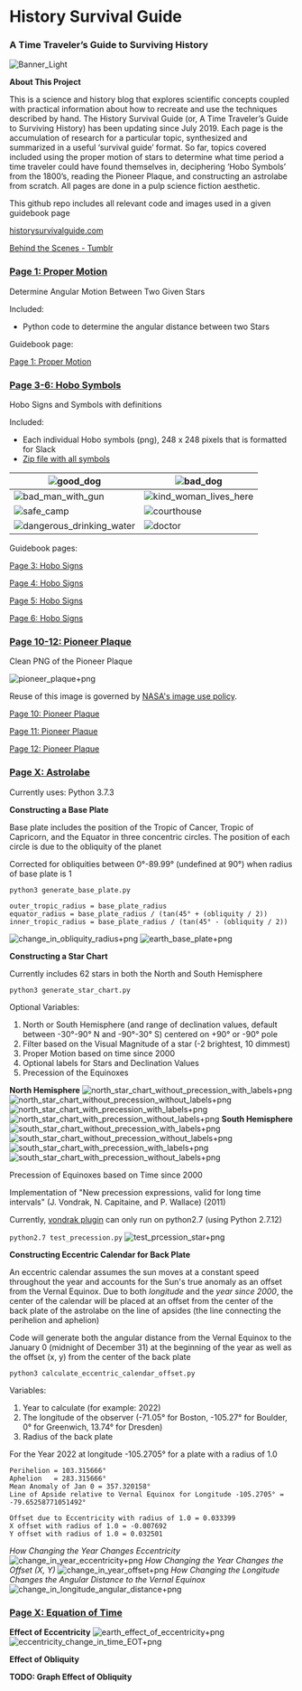 # History Survival Guide
### A Time Traveler’s Guide to Surviving History

![Banner_Light](https://user-images.githubusercontent.com/22159116/64215868-b84b1500-ce73-11e9-98fc-4cac0c190fc4.jpg)

**About This Project**

This is a science and history blog that explores scientific concepts coupled with practical information about how to recreate and use the techniques described by hand.  The History Survival Guide (or,  A Time Traveler’s Guide to Surviving History) has been updating since July 2019. Each page is the accumulation of research for a particular topic, synthesized and summarized in a useful ‘survival guide’ format. So far, topics covered included using the proper motion of stars to determine what time period a time traveler could have found themselves in, deciphering ‘Hobo Symbols’ from the 1800’s, reading the Pioneer Plaque, and constructing an astrolabe from scratch. All pages are done in a pulp science fiction aesthetic.

This github repo includes all relevant code and images used in a given guidebook page

[historysurvivalguide.com](http://historysurvivalguide.com/)

[Behind the Scenes - Tumblr](https://historysurvivalguide.tumblr.com/)

### [Page 1: Proper Motion](https://github.com/cyschneck/History-Survival-Guide/tree/master/page_1_proper_motion)
Determine Angular Motion Between Two Given Stars

Included:
* Python code to determine the angular distance between two Stars

Guidebook page:

[Page 1: Proper Motion](http://historysurvivalguide.com/page/determine-eon-proper-motion/)

### [Page 3-6: Hobo Symbols](https://github.com/cyschneck/History-Survival-Guide/tree/master/page_3_hobo_symbols)
Hobo Signs and Symbols with definitions

Included:
* Each individual Hobo symbols (png), 248 x 248 pixels that is formatted for Slack
* [Zip file with all symbols](https://github.com/cyschneck/History-Survival-Guide/blob/master/page_3_hobo_symbols/all_hobo_signs_and_symbols.zip)

| ![good_dog](https://github.com/cyschneck/History-Survival-Guide/blob/master/page_3_hobo_symbols/good_dog.png) | ![bad_dog](https://github.com/cyschneck/History-Survival-Guide/blob/master/page_3_hobo_symbols/bad_dog.png) |
| ------------- | ------------- |
| ![bad_man_with_gun](https://github.com/cyschneck/History-Survival-Guide/blob/master/page_3_hobo_symbols/bad_man_with_gun_lives_here.png) | ![kind_woman_lives_here](https://github.com/cyschneck/History-Survival-Guide/blob/master/page_3_hobo_symbols/kind_woman_lives_here.png) | ------------- | ------------- |
| ![safe_camp](https://github.com/cyschneck/History-Survival-Guide/blob/master/page_3_hobo_symbols/safe_camp.png) | ![courthouse](https://github.com/cyschneck/History-Survival-Guide/blob/master/page_3_hobo_symbols/courthouse.png) | | ------------- | ------------- |
 ![dangerous_drinking_water](https://github.com/cyschneck/History-Survival-Guide/blob/master/page_3_hobo_symbols/dangerous_drinking_water.png) | ![doctor](https://github.com/cyschneck/History-Survival-Guide/blob/master/page_3_hobo_symbols/doctor.png)

Guidebook pages:

[Page 3: Hobo Signs](http://historysurvivalguide.com/page/hobo-signs-and-symbols-part-one/)

[Page 4: Hobo Signs](http://historysurvivalguide.com/page/hobo-signs-and-symbols-part-two/)

[Page 5: Hobo Signs](http://historysurvivalguide.com/page/hobo-signs-and-symbols-part-three/)

[Page 6: Hobo Signs](http://historysurvivalguide.com/page/hobo-signs-and-symbols-part-four/)

### [Page 10-12: Pioneer Plaque](https://github.com/cyschneck/History-Survival-Guide/tree/master/page_10_pioneer_plaque)

Clean PNG of the Pioneer Plaque

![pioneer_plaque+png](https://github.com/cyschneck/History-Survival-Guide/blob/master/page_10_pioneer_plaque/full_scale_pioneer_plaque.png)

Reuse of this image is governed by [NASA's image use policy](https://www.nasa.gov/multimedia/guidelines/index.html).

[Page 10: Pioneer Plaque](http://historysurvivalguide.com/page/pioneer-plaque-part-1/)

[Page 11: Pioneer Plaque](http://historysurvivalguide.com/page/pioneer-plaque-part-2/)

[Page 12: Pioneer Plaque](http://historysurvivalguide.com/page/pioneer-plaque-part-3/)

### [Page X: Astrolabe](https://github.com/cyschneck/History-Survival-Guide/tree/master/page_x_astrolabe)

Currently uses: Python 3.7.3

**Constructing a Base Plate**

Base plate includes the position of the Tropic of Cancer, Tropic of Capricorn, and the Equator in three concentric circles. The position of each circle is due to the obliquity of the planet

Corrected for obliquities between 0°-89.99° (undefined at 90°) when radius of base plate is 1

```python3 generate_base_plate.py```

```
outer_tropic_radius = base_plate_radius
equator_radius = base_plate_radius / (tan(45° + (obliquity / 2))
inner_tropic_radius = base_plate_radius / (tan(45° - (obliquity / 2))
```
![change_in_obliquity_radius+png](https://github.com/cyschneck/History-Survival-Guide/blob/master/page_x_astrolabe/generate_base_plate_outputs/base_plate_change_due_to_obliquity.png)
![earth_base_plate+png](https://github.com/cyschneck/History-Survival-Guide/blob/master/page_x_astrolabe/generate_base_plate_outputs/base_plate_for_earth_at_23.4_degrees.png)

**Constructing a Star Chart**

Currently includes 62 stars in both the North and South Hemisphere

```python3 generate_star_chart.py```

Optional Variables:
1. North or South Hemisphere (and range of declination values, default between -30°-90° N and -90°-30° S) centered on +90° or -90° pole
2. Filter based on the Visual Magnitude of a star (-2 brightest, 10 dimmest)
3. Proper Motion based on time since 2000
5. Optional labels for Stars and Declination Values
6. Precession of the Equinoxes

**North Hemisphere**
![north_star_chart_without_precession_with_labels+png](https://github.com/cyschneck/History-Survival-Guide/blob/master/page_x_astrolabe/generate_star_chart_outputs/star_chart_north_without_precession_with_labels.png)
![north_star_chart_without_precession_without_labels+png](https://github.com/cyschneck/History-Survival-Guide/blob/master/page_x_astrolabe/generate_star_chart_outputs/star_chart_north_without_precession_without_labels.png)
![north_star_chart_with_precession_with_labels+png](https://github.com/cyschneck/History-Survival-Guide/blob/master/page_x_astrolabe/generate_star_chart_outputs/star_chart_north_with_precession_with_labels.png)
![north_star_chart_with_precession_without_labels+png](https://github.com/cyschneck/History-Survival-Guide/blob/master/page_x_astrolabe/generate_star_chart_outputs/star_chart_north_with_precession_without_labels.png)
**South Hemisphere**
![south_star_chart_without_precession_with_labels+png](https://github.com/cyschneck/History-Survival-Guide/blob/master/page_x_astrolabe/generate_star_chart_outputs/star_chart_south_without_precession_with_labels.png)
![south_star_chart_without_precession_without_labels+png](https://github.com/cyschneck/History-Survival-Guide/blob/master/page_x_astrolabe/generate_star_chart_outputs/star_chart_south_without_precession_without_labels.png)
![south_star_chart_with_precession_with_labels+png](https://github.com/cyschneck/History-Survival-Guide/blob/master/page_x_astrolabe/generate_star_chart_outputs/star_chart_south_with_precession_with_labels.png)
![south_star_chart_with_precession_without_labels+png](https://github.com/cyschneck/History-Survival-Guide/blob/master/page_x_astrolabe/generate_star_chart_outputs/star_chart_south_with_precession_without_labels.png)

Precession of Equinoxes based on Time since 2000

Implementation of "New precession expressions, valid for long time intervals" (J. Vondrak, N. Capitaine, and P. Wallace) (2011)

Currently, [vondrak plugin](https://github.com/digitalvapor/vondrak) can only run on python2.7 (using Python 2.7.12)

```python2.7 test_precession.py```
![test_prcession_star+png](https://github.com/cyschneck/History-Survival-Guide/blob/master/page_x_astrolabe/test_precession_vondrak_example.png)

**Constructing Eccentric Calendar for Back Plate**

An eccentric calendar assumes the sun moves at a constant speed throughout the year and accounts for the Sun's true anomaly as an offset from the Vernal Equinox. Due to both *longitude* and the *year since 2000*, the center of the calendar will be placed at an offset from the center of the back plate of the astrolabe on the line of apsides (the line connecting the perihelion and aphelion)

Code will generate both the angular distance from the Vernal Equinox to the January 0 (midnight of December 31) at the beginning of the year as well as the offset (x, y) from the center of the back plate

```python3 calculate_eccentric_calendar_offset.py```

Variables:
1. Year to calculate (for example: 2022)
2. The longitude of the observer (-71.05° for Boston, -105.27° for Boulder, 0° for Greenwich, 13.74° for Dresden)
3. Radius of the back plate

For the Year 2022 at longitude -105.2705° for a plate with a radius of 1.0

```
Perihelion = 103.315666°
Aphelion   = 283.315666°
Mean Anomaly of Jan 0 = 357.320158°
Line of Apside relative to Vernal Equinox for Longitude -105.2705° = -79.65258771051492°

Offset due to Eccentricity with radius of 1.0 = 0.033399
X offset with radius of 1.0 = -0.007692
Y offset with radius of 1.0 = 0.032501

```
_How Changing the Year Changes Eccentricity_
![change_in_year_eccentricity+png](https://github.com/cyschneck/History-Survival-Guide/blob/master/page_x_astrolabe/calculate_eccentric_calendar_offset_outputs/eccentric_calendar_change_in_year_versus_eccentricity.png)
_How Changing the Year Changes the Offset (X, Y)_
![change_in_year_offset+png](https://github.com/cyschneck/History-Survival-Guide/blob/master/page_x_astrolabe/calculate_eccentric_calendar_offset_outputs/eccentric_calendar_change_in_year_versus_offset.png)
_How Changing the Longitude Changes the Angular Distance to the Vernal Equinox_
![change_in_longitude_angular_distance+png](https://github.com/cyschneck/History-Survival-Guide/blob/master/page_x_astrolabe/calculate_eccentric_calendar_offset_outputs/eccentric_calendar_change_in_longitude_versus_angular_distance.png)

### [Page X: Equation of Time](https://github.com/cyschneck/History-Survival-Guide/tree/master/page_x_equation_of_time)

**Effect of Eccentricity**
![earth_effect_of_eccentricity+png](https://github.com/cyschneck/History-Survival-Guide/blob/master/page_x_equation_of_time/eot_graphs/eccentricity/earth_eot_effect_of_eccentricity.png)
![eccentricity_change_in_time_EOT+png](https://github.com/cyschneck/History-Survival-Guide/blob/master/page_x_equation_of_time/eot_graphs/eccentricity/change_in_time_due_to_eccentricity.png)

**Effect of Obliquity**

**TODO: Graph Effect of Obliquity**

